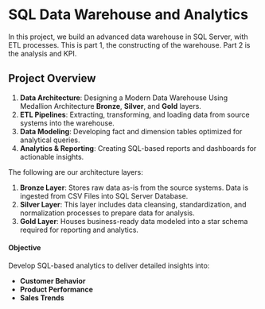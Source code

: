 # SQL Data Warehouse and Analytics

In this project, we build an advanced data warehouse in SQL Server, with ETL processes. This is part 1, the constructing of the warehouse. Part 2 is the analysis and KPI.

## Project Overview

1. **Data Architecture**: Designing a Modern Data Warehouse Using Medallion Architecture **Bronze**, **Silver**, and **Gold** layers.
2. **ETL Pipelines**: Extracting, transforming, and loading data from source systems into the warehouse.
3. **Data Modeling**: Developing fact and dimension tables optimized for analytical queries.
4. **Analytics & Reporting**: Creating SQL-based reports and dashboards for actionable insights.

The following are our architecture layers:

1. **Bronze Layer**: Stores raw data as-is from the source systems. Data is ingested from CSV Files into SQL Server Database.
2. **Silver Layer**: This layer includes data cleansing, standardization, and normalization processes to prepare data for analysis.
3. **Gold Layer**: Houses business-ready data modeled into a star schema required for reporting and analytics.

#### Objective
Develop SQL-based analytics to deliver detailed insights into:
- **Customer Behavior**
- **Product Performance**
- **Sales Trends**

